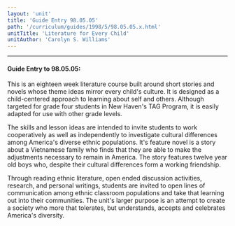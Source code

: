 ```yaml
---
layout: 'unit'
title: 'Guide Entry 98.05.05'
path: '/curriculum/guides/1998/5/98.05.05.x.html'
unitTitle: 'Literature for Every Child'
unitAuthor: 'Carolyn S. Williams'
---
```


<body>
<hr/>
 <h4>
  Guide Entry to 98.05.05:
 </h4>
 This is an eighteen week literature course built around short stories and novels whose theme ideas mirror every child's culture.  It is designed as a child-centered approach to learning about self and others.  Although targeted for grade four students in New Haven's TAG Program, it is easily adapted for use with other grade levels.
 <p>
  The skills and lesson ideas are intended to invite students to work cooperatively as well as independently to investigate cultural differences among America's diverse ethnic populations.  It's feature novel is a story about a Vietnamese family who finds that they are able to make the adjustments necessary to remain in America.  The story features twelve year old boys who, despite their cultural differences form a working friendship.
 </p>
 <p>
  Through reading ethnic literature, open ended discussion activities, research, and personal writings, students are invited to open lines of communication among ethnic classroom populations and take that learning out into their communities.  The unit's larger purpose is an attempt to create a society who more that tolerates, but understands, accepts and celebrates America's diversity.
 </p>

</body>
